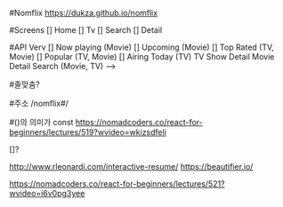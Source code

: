 #Nomflix
https://dukza.github.io/nomflix

#Screens
[] Home
[] Tv
[] Search
[] Detail


#API Verv
[] Now playing (Movie)
[] Upcoming (Movie)
[] Top Rated (TV, Movie)
[] Popular (TV, Movie)
[] Airing Today (TV)
 TV Show Detail
 Movie Detail
 Search (Movie, TV) -->

#줄맞춤?

#주소
/nomflix#/

#()의 의미가 const
https://nomadcoders.co/react-for-beginners/lectures/519?wvideo=wkizsdfeli

[]?


http://www.rleonardi.com/interactive-resume/
https://beautifier.io/



https://nomadcoders.co/react-for-beginners/lectures/521?wvideo=i6v0pg3yee
